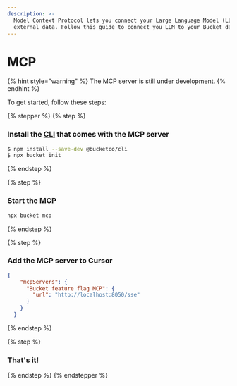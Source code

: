 ```yaml
---
description: >-
  Model Context Protocol lets you connect your Large Language Model (LLM) to
  external data. Follow this guide to connect you LLM to your Bucket data.
---
```


# MCP

{% hint style="warning" %}
The MCP server is still under development.
{% endhint %}

To get started, follow these steps:

{% stepper %}
{% step %}
### Install the [CLI](../sdk/documents/cli/) that comes with the MCP server

```bash
$ npm install --save-dev @bucketco/cli
$ npx bucket init
```
{% endstep %}

{% step %}
### Start the MCP

```bash
npx bucket mcp
```
{% endstep %}

{% step %}
### Add the MCP server to Cursor

```json
{
    "mcpServers": {
      "Bucket feature flag MCP": {
        "url": "http://localhost:8050/sse"
      }
    }
  }
```
{% endstep %}

{% step %}
### That's it!
{% endstep %}
{% endstepper %}
